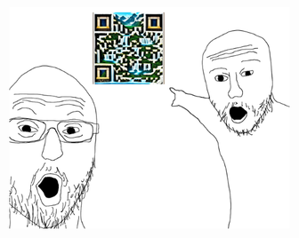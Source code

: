 <a href="https://github.com/holy-jesus/HolyImageDownloader"><img alt="Здесь должен быть меме... Чекайте мой новый дроп!!1111!!!!!! https://github.com/holy-jesus/HolyImageDownloader" src="https://github.com/holy-jesus/holy-jesus/blob/036800b653f023cdff7391fc24f227b90ae501c5/githubmeme.png?raw=true"></a>
